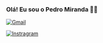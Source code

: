 ### Olá! Eu sou o Pedro Miranda 🐱‍👤

[![Gmail](https://img.shields.io/badge/Gmail-D14836?style=for-the-badge&logo=gmail&logoColor=white)](contato.pwdrolegit@gmail.com)

[![Instragram](https://img.shields.io/badge/Instagram-E4405F?style=for-the-badge&logo=instagram&logoColor=white)](https://www.instagram.com/og.pwdro/)
